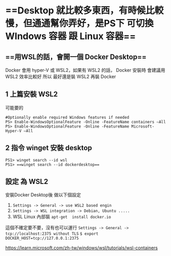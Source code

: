

# ==Desktop 就比較多東西，有時候比較慢，但通通幫你弄好，是PS下 可切換 WIndows 容器 跟 Linux 容器==
## ==用WSL的話，會開一個 Docker Desktop==

Docker 會用 hyper-V 或 WSL2，如果有 WSL2 的話， 
Docker 安裝時 會建議用WSL2 效率比較好
所以 最好還是裝 WSL2 再裝 Docker

## 1 上篇安裝 WSL2
可能要的 
```
#Optionally enable required Windows features if needed
PS> Enable-WindowsOptionalFeature -Online -FeatureName containers –All
PS> Enable-WindowsOptionalFeature -Online -FeatureName Microsoft-Hyper-V –All
```

## 2 指令 winget 安裝 desktop
```
PS1> winget search --id wsl
PS1> ==winget search --id dockerdesktop==
```


## 設定 為 WSL2
安裝Docker Desktop後 做以下個設定
1. `Settings -> General -> use WSL2 based engin `
2. `Settings -> WSL integration -> Debian, Ubuntu ..... ` 
3. WSL Linux 內部裝  `apt-get  install docker.io`



這個不確定要不要，沒有也可以運行
`Settings -> General -> tcp://localhost:2375 without TLS`
`$ export DOCKER_HOST=tcp://127.0.0.1:2375`



https://learn.microsoft.com/zh-tw/windows/wsl/tutorials/wsl-containers

